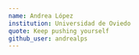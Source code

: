 ```yaml
---
name: Andrea López
institution: Universidad de Oviedo
quote: Keep pushing yourself
github_user: andrealps
---
```

